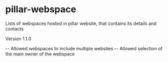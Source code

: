 # pillar-webspace
Lists of webspaces hosted in pillar website, that contains its details and contacts

Version 1.1.0

-- Allowed webspaces to include multiple websites
-- Allowed selection of the main owner of the webspace
